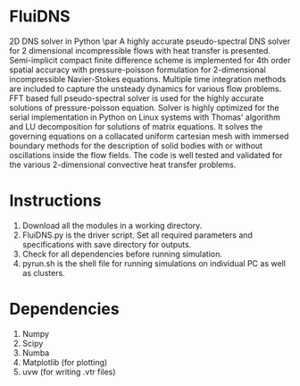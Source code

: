 # FluiDNS
2D DNS solver in Python \par
A highly accurate pseudo-spectral DNS solver for 2 dimensional incompressible flows with heat transfer is presented. Semi-implicit compact finite difference scheme is implemented for 4th order spatial accuracy with pressure-poisson formulation for 2-dimensional incompressible Navier-Stokes equations. Multiple time integration methods are included to capture the unsteady dynamics for various flow problems. FFT based full pseudo-spectral solver is used for the highly accurate solutions of pressure-poisson equation. Solver is highly optimized for the serial implementation in Python on Linux systems with Thomas' algorithm and LU decomposition for solutions of matrix equations. It solves the governing equations on a collacated uniform cartesian mesh with immersed boundary methods for the description of solid bodies with or without oscillations inside the flow fields. The code is well tested and validated for the various 2-dimensional convective heat transfer problems.   

# Instructions
1. Download all the modules in a working directory.
2. FluiDNS.py is the driver script. Set all required parameters and specifications with save directory for outputs.
3. Check for all dependencies before running simulation.
4. pyrun.sh is the shell file for running simulations on individual PC as well as clusters.

# Dependencies
1. Numpy
2. Scipy
3. Numba
4. Matplotlib (for plotting)
5. uvw  (for writing .vtr files)
